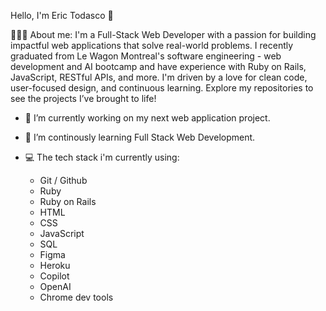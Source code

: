 Hello, I'm Eric Todasco 👋

👨🏼‍💻 About me: I'm a Full-Stack Web Developer with a passion for building impactful web applications that solve real-world problems. I recently graduated from Le Wagon Montreal's software engineering - web development and AI bootcamp and have experience with Ruby on Rails, JavaScript, RESTful APIs, and more. I'm driven by a love for clean code, user-focused design, and continuous learning. Explore my repositories to see the projects I’ve brought to life!

- 🔭 I’m currently working on my next web application project.
- 🌱 I’m continously learning Full Stack Web Development.
  
- 💻 The tech stack i'm currently using:
    - Git / Github
    - Ruby
    - Ruby on Rails
    - HTML
    - CSS
    - JavaScript
    - SQL
    - Figma
    - Heroku
    - Copilot
    - OpenAI
    - Chrome dev tools
